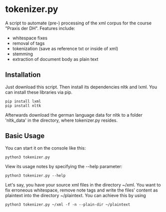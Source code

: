 # tokenizer.py


A script to automate (pre-) processing of the xml corpus for the course
"Praxis der DH". Features include: 

- whitespace fixes
- removal of <note> tags
- tokenization (save as reference txt or inside of xml)
- stemming
- extraction of document body as plain text


## Installation

Just download this script. Then install its dependencies nltk and lxml.
You can install these libraries via pip.

```
pip install lxml
pip install nltk
``` 

Afterwards download the german language data for nltk to a folder 'nltk_data'
in the directory, where tokenizer.py resides. 


## Basic Usage

You can start it on the console like this:

```
python3 tokenizer.py
```

View its usage notes by specifying the --help parameter:

```
python3 tokenizer.py --help
```

Let's say, you have your source xml files in the directory ~/xml. You want to fix erroneous whitespace, remove note tags and write the files' content as plaintext into the directory ~/plaintext. You can achieve this by using

```
python3 tokenizer.py ~/xml -f -n --plain-dir ~/plaintext
```